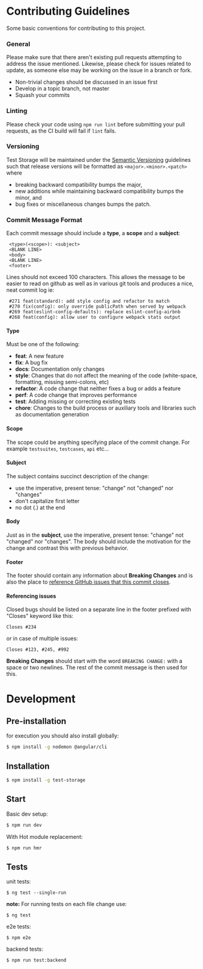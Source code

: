# Contributing Guidelines

Some basic conventions for contributing to this project.

### General

Please make sure that there aren't existing pull requests attempting to address the issue mentioned. Likewise, please check for issues related to update, as someone else may be working on the issue in a branch or fork.

* Non-trivial changes should be discussed in an issue first
* Develop in a topic branch, not master
* Squash your commits

### Linting

Please check your code using `npm run lint` before submitting your pull requests, as the CI build will fail if `lint` fails.

### Versioning
Test Storage will be maintained under the [Semantic Versioning](http://semver.org)
guidelines such that release versions will be formatted as `<major>.<minor>.<patch>`
where

* breaking backward compatibility bumps the major,
* new additions while maintaining backward compatibility bumps the minor, and
* bug fixes or miscellaneous changes bumps the patch.

### Commit Message Format

Each commit message should include a **type**, a **scope** and a **subject**:

```
 <type>(<scope>): <subject>
 <BLANK LINE>
 <body>
 <BLANK LINE>
 <footer>
```

Lines should not exceed 100 characters. This allows the message to be easier to read on github as well as in various git tools and produces a nice, neat commit log ie:

```
 #271 feat(standard): add style config and refactor to match
 #270 fix(config): only override publicPath when served by webpack
 #269 feat(eslint-config-defaults): replace eslint-config-airbnb
 #268 feat(config): allow user to configure webpack stats output
```

#### Type

Must be one of the following:

* **feat**: A new feature
* **fix**: A bug fix
* **docs**: Documentation only changes
* **style**: Changes that do not affect the meaning of the code (white-space, formatting, missing
  semi-colons, etc)
* **refactor**: A code change that neither fixes a bug or adds a feature
* **perf**: A code change that improves performance
* **test**: Adding missing or correcting existing tests
* **chore**: Changes to the build process or auxiliary tools and libraries such as documentation
  generation

#### Scope

The scope could be anything specifying place of the commit change. For example `testsuites`,
`testcases`, `api` etc...

#### Subject

The subject contains succinct description of the change:

* use the imperative, present tense: "change" not "changed" nor "changes"
* don't capitalize first letter
* no dot (.) at the end

#### Body
Just as in the **subject**, use the imperative, present tense: "change" not "changed" nor "changes".
The body should include the motivation for the change and contrast this with previous behavior.

#### Footer
The footer should contain any information about **Breaking Changes** and is also the place to
[reference GitHub issues that this commit closes](https://help.github.com/articles/closing-issues-via-commit-messages/).

#### Referencing issues

Closed bugs should be listed on a separate line in the footer prefixed with "Closes" keyword like this:
```
Closes #234
```

or in case of multiple issues:
```
Closes #123, #245, #992
```

**Breaking Changes** should start with the word `BREAKING CHANGE:` with a space or two newlines.
The rest of the commit message is then used for this.

Development
======

## Pre-installation
for execution you should also install globally:
```bash
$ npm install -g nodemon @angular/cli
```

## Installation

```bash
$ npm install -g test-storage
```

## Start

Basic dev setup:

```bash
$ npm run dev
```

With Hot module replacement:

```bash
$ npm run hmr
```

## Tests

unit tests:
```
$ ng test --single-run
```
__note:__ For running tests on each file change use:
```
$ ng test
```

e2e tests:
```
$ npm e2e
```

backend tests:
```
$ npm run test:backend
```